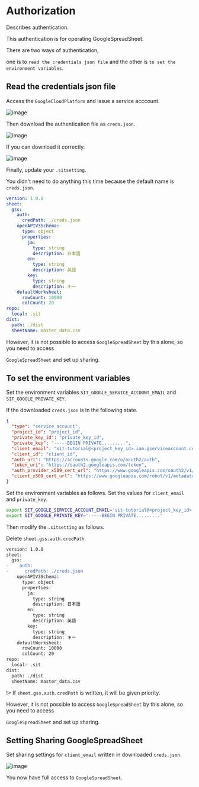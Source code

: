 # Authorization

Describes authentication.

This authentication is for operating GoogleSpreadSheet.

There are two ways of authentication,

one is to `read the credentials json file` and the other is `to set the environment variables`.

## Read the credentials json file

Access the `GoogleCloudPlatform` and issue a service acccount.

![image](https://user-images.githubusercontent.com/11146767/77819902-d0d99000-7121-11ea-83d6-accdefa8bbef.png)

Then download the authentication file as `creds.json`.

![image](https://user-images.githubusercontent.com/11146767/77820003-72f97800-7122-11ea-807d-d4e4f86f748b.png)

If you can download it correctly.

![image](https://user-images.githubusercontent.com/11146767/77820057-cf5c9780-7122-11ea-9459-ad2763dc066d.png)

Finally, update your `.sitsetting`.

You didn't need to do anything this time because the default name is `creds.json`.

```yaml
version: 1.0.0
sheet:
  gss:
    auth:
      credPath: ./creds.json
    openAPIV3Schema:
      type: object
      properties:
        ja:
          type: string
          description: 日本語
        en:
          type: string
          description: 英語
        key:
          type: string
          description: キー
    defaultWorksheet:
      rowCount: 10000
      colCount: 20
repo:
  local: .sit
dist:
  path: ./dist
  sheetName: master_data.csv
```

However, it is not possible to access `GoogleSpreadSheet` by this alone, so you need to access

`GoogleSpreadSheet` and set up sharing.

## To set the environment variables

Set the environment variables `SIT_GOOGLE_SERVICE_ACCOUNT_EMAIL` and `SIT_GOOGLE_PRIVATE_KEY`.

If the downloaded `creds.json` is in the following state.

```json
{
  "type": "service_account",
  "project_id": "project_id",
  "private_key_id": "private_key_id",
  "private_key": "-----BEGIN PRIVATE.........",
  "client_email": "sit-tutorial@<project_key_id>.iam.gserviceaccount.com",
  "client_id": "client_id",
  "auth_uri": "https://accounts.google.com/o/oauth2/auth",
  "token_uri": "https://oauth2.googleapis.com/token",
  "auth_provider_x509_cert_url": "https://www.googleapis.com/oauth2/v1/certs",
  "client_x509_cert_url": "https://www.googleapis.com/robot/v1/metadata/x509/...."
}
```

Set the environment variables as follows. Set the values ​​for `client_email` and `private_key`.

```bash
export SIT_GOOGLE_SERVICE_ACCOUNT_EMAIL='sit-tutorial@<project_key_id>.iam.gserviceaccount.com'
export SIT_GOOGLE_PRIVATE_KEY='-----BEGIN PRIVATE.........'
```

Then modify the `.sitsetting` as follows.

Delete `sheet.gss.auth.credPath`.

```diff
version: 1.0.0
sheet:
  gss:
-    auth:
-      credPath: ./creds.json
    openAPIV3Schema:
      type: object
      properties:
        ja:
          type: string
          description: 日本語
        en:
          type: string
          description: 英語
        key:
          type: string
          description: キー
    defaultWorksheet:
      rowCount: 10000
      colCount: 20
repo:
  local: .sit
dist:
  path: ./dist
  sheetName: master_data.csv
```

!> If `sheet.gss.auth.credPath` is written, it will be given priority.

However, it is not possible to access `GoogleSpreadSheet` by this alone, so you need to access

`GoogleSpreadSheet` and set up sharing.

## Setting Sharing GoogleSpreadSheet

Set sharing settings for `client_email` written in downloaded `creds.json`.

![image](https://user-images.githubusercontent.com/11146767/77845415-b834ad00-71e9-11ea-9e29-bd7e0e92359b.png)

You now have full access to `GoogleSpreadSheet`.
